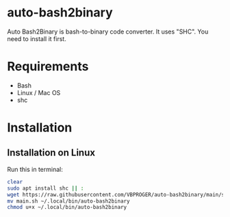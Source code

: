 # auto-bash2binary
Auto Bash2Binary is bash-to-binary code converter. It uses "SHC". You need to install it first.
# Requirements

- Bash
- Linux / Mac OS
- shc

# Installation
## Installation on Linux
Run this in terminal:
```bash
clear
sudo apt install shc || :
wget https://raw.githubusercontent.com/VBPROGER/auto-bash2binary/main/src/main.sh
mv main.sh ~/.local/bin/auto-bash2binary
chmod u+x ~/.local/bin/auto-bash2binary
```
